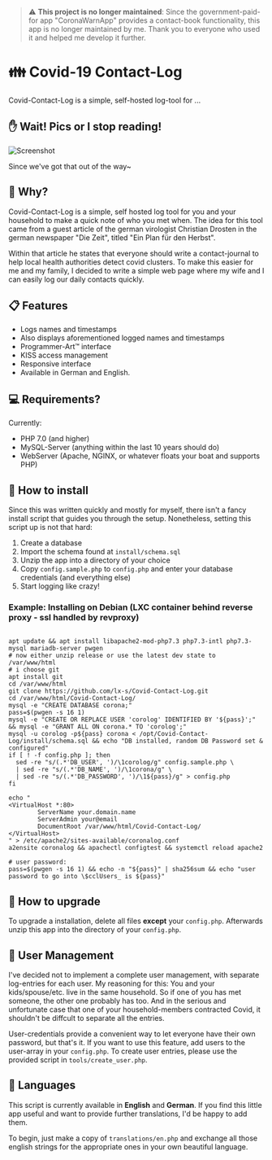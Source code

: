 > :warning: **This project is no longer maintained**: Since the government-paid-for app "CoronaWarnApp" provides a contact-book functionality, this app is no longer maintained by me. Thank you to everyone who used it and helped me develop it further.



# :family: Covid-19 Contact-Log

Covid-Contact-Log is a simple, self-hosted log-tool for ...

## :raised_hand: Wait! Pics or I stop reading!
![Screenshot](./raw/screenshot.png?raw=true "CCL Screenshot")

Since we've got that out of the way~

## :thinking: Why?

Covid-Contact-Log is a simple, self hosted log tool for you and your household
to make a quick note of who you met when. The idea for this tool came from
a guest article of the german virologist Christian Drosten in the german newspaper
"Die Zeit", titled "Ein Plan für den Herbst".

Within that article he states that everyone should write a contact-journal to
help local health authorities detect covid clusters. To make this easier for me
and my family, I decided to write a simple web page where my wife and I can easily
log our daily contacts quickly.

## :clipboard: Features

 * Logs names and timestamps
 * Also displays aforementioned logged names and timestamps
 * Programmer-Art™ interface
 * KISS access management
 * Responsive interface
 * Available in German and English.

## :computer: Requirements?

Currently:

* PHP 7.0 (and higher)
* MySQL-Server (anything within the last 10 years should do)
* WebServer (Apache, NGINX, or whatever floats your boat and supports PHP)

## :floppy_disk: How to install

Since this was written quickly and mostly for myself, there isn't
a fancy install script that guides you through the setup.
Nonetheless, setting this script up is not that hard:

1. Create a database
2. Import the schema found at ```install/schema.sql```
3. Unzip the app into a directory of your choice
4. Copy ```config.sample.php``` to ```config.php``` and enter your database
   credentials (and everything else)
5. Start logging like crazy!

### Example: Installing on Debian (LXC container behind reverse proxy - ssl handled by revproxy)
```

apt update && apt install libapache2-mod-php7.3 php7.3-intl php7.3-mysql mariadb-server pwgen
# now either unzip release or use the latest dev state to /var/www/html
# i choose git
apt install git
cd /var/www/html
git clone https://github.com/lx-s/Covid-Contact-Log.git
cd /var/www/html/Covid-Contact-Log/
mysql -e "CREATE DATABASE corona;"
pass=$(pwgen -s 16 1)
mysql -e "CREATE OR REPLACE USER 'corolog' IDENTIFIED BY '${pass}';" && mysql -e "GRANT ALL ON corona.* TO 'corolog';"
mysql -u corolog -p${pass} corona < /opt/Covid-Contact-Log/install/schema.sql && echo "DB installed, random DB Password set & configured"
if [ ! -f config.php ]; then
  sed -re "s/(.*'DB_USER', ')/\1corolog/g" config.sample.php \
  | sed -re "s/(.*'DB_NAME', ')/\1corona/g" \
  | sed -re "s/(.*'DB_PASSWORD', ')/\1${pass}/g" > config.php
fi

echo "
<VirtualHost *:80>
        ServerName your.domain.name
        ServerAdmin your@email
        DocumentRoot /var/www/html/Covid-Contact-Log/
</VirtualHost>
" > /etc/apache2/sites-available/coronalog.conf
a2ensite coronalog && apachectl configtest && systemctl reload apache2

# user password:
pass=$(pwgen -s 16 1) && echo -n "${pass}" | sha256sum && echo "user password to go into \$cclUsers_ is ${pass}"
```


## :floppy_disk: How to upgrade

To upgrade a installation, delete all files **except** your `config.php`.
Afterwards unzip this app into the directory of your ```config.php```.

## :information_desk_person: User Management

I've decided not to implement a complete user management, with
separate log-entries for each user.
My reasoning for this: You and your kids/spouse/etc.
live in the same household. So if one of you has met someone,
the other one probably has too. And in the serious and unfortunate
case that one of your household-members contracted Covid,
it shouldn't be diffcult to separate all the entries.

User-credentials provide a convenient way to let everyone have
their own password, but that's it. If you want to use this feature,
add users to the user-array in your ```config.php```.
To create user entries, please use the provided script in ```tools/create_user.php```.

## :milky_way: Languages

This script is currently available in **English** and **German**.
If you find this little app useful and want to provide further
translations, I'd be happy to add them.

To begin, just make a copy of ```translations/en.php``` and exchange all
those english strings for the appropriate ones in your own beautiful language.
